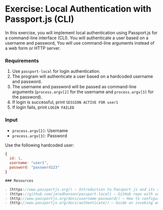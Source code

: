 # Exercise: Local Authentication with Passport.js (CLI)
In this exercise, you will implement local authentication using Passport.js for a command-line interface (CLI). You will authenticate a user based on a username and password, You will use command-line arguments instead of a web form or HTTP server.

### Requirements

1. Use `passport-local` for login authentication.
2. The program will authenticate a user based on a hardcoded username and password.
3. The username and password will be passed as command-line arguments (`process.argv[2]` for the username and `process.argv[3]` for the password).
4. If login is successful, print `SESSION ACTIVE FOR user1`
5. If login fails, print `LOGIN FAILED`

### Input

- `process.argv[2]`: Username
- `process.argv[3]`: Password

Use the following hardcoded user:

```js
{
  id: 1,
  username: "user1",
  password: "password123"
}

### Resources

- (https://www.passportjs.org/) – Introduction to Passport.js and its authentication ecosystem.  [Passport.js Overview]
- (https://github.com/jaredhanson/passport-local) – GitHub repo with setup and usage of username/password authentication. [Passport-Local Strategy] 
- (http://www.passportjs.org/docs/username-password/) – How to configure and implement the LocalStrategy.  [passport.use() and LocalStrategy]
- (http://www.passportjs.org/docs/authenticate/) – Guide on invoking authentication with or without a custom callback.   [passport.authenticate()]